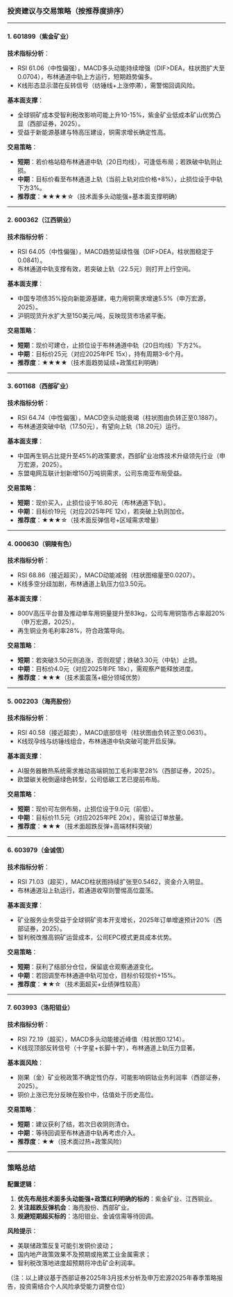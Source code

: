 

### 投资建议与交易策略（按推荐度排序）

---

#### **1. 601899（紫金矿业）**  
**技术指标分析**：  
- RSI 61.06（中性偏强），MACD多头动能持续增强（DIF>DEA，柱状图扩大至0.0704），布林通道中轨上方运行，短期趋势偏多。  
- K线形态显示潜在反转信号（纺锤线+上涨停滞），需警惕回调风险。  

**基本面支撑**：  
- 全球铜矿成本受智利税改影响可能上升10-15%，紫金矿业低成本矿山优势凸显（西部证券，2025）。  
- 受益于新能源基建与特高压建设，铜需求增长确定性高。  

**交易策略**：  
- **短期**：若价格站稳布林通道中轨（20日均线），可逢低布局；若跌破中轨则止损。  
- **中期**：目标价看至布林通道上轨（当前上轨对应价格+8%），止损位设于中轨下方3%。  
- **推荐度**：★★★★☆（技术面多头动能强+基本面支撑明确）

---

#### **2. 600362（江西铜业）**  
**技术指标分析**：  
- RSI 64.05（中性偏强），MACD趋势延续性强（DIF>DEA，柱状图稳定于0.0841）。  
- 布林通道中轨支撑有效，若突破上轨（22.5元）则打开上行空间。  

**基本面支撑**：  
- 中国专项债35%投向新能源基建，电力用铜需求增速5.5%（申万宏源，2025）。  
- 沪铜现货升水扩大至150美元/吨，反映现货市场紧平衡。  

**交易策略**：  
- **短期**：现价可建仓，止损位设于布林通道中轨（20日均线）下方2%。  
- **中期**：目标价25元（对应2025年PE 15x），持有周期3-6个月。  
- **推荐度**：★★★★（技术面趋势延续+政策红利明确）

---

#### **3. 601168（西部矿业）**  
**技术指标分析**：  
- RSI 64.74（中性偏强），MACD空头动能衰竭（柱状图由负转正至0.1887）。  
- 布林通道突破中轨（17.50元），有望向上轨（18.20元）运行。  

**基本面支撑**：  
- 中国再生铜占比提升至45%的政策要求，西部矿业冶炼技术升级领先行业（申万宏源，2025）。  
- 东盟电网互联计划新增150万吨铜需求，公司东南亚布局受益。  

**交易策略**：  
- **短期**：现价买入，止损位设于16.80元（布林通道下轨）。  
- **中期**：目标价19元（对应2025年PE 12x），若突破上轨则加仓。  
- **推荐度**：★★★☆（技术面反弹信号+区域需求增量）

---

#### **4. 000630（铜陵有色）**  
**技术指标分析**：  
- RSI 68.86（接近超买），MACD动能减弱（柱状图缩量至0.0207）。  
- K线多空分歧加剧，布林通道上轨压力位3.50元。  

**基本面支撑**：  
- 800V高压平台普及推动单车用铜量提升至83kg，公司车用铜箔市占率超20%（申万宏源，2025）。  
- 再生铜业务毛利率28%，符合政策导向。  

**交易策略**：  
- **短期**：若突破3.50元则追涨，否则观望；跌破3.30元（中轨）止损。  
- **中期**：目标价4.0元（对应2025年PE 18x），需观察产能释放进度。  
- **推荐度**：★★★（技术面震荡+细分领域优势）

---

#### **5. 002203（海亮股份）**  
**技术指标分析**：  
- RSI 40.58（接近超卖），MACD底部信号（柱状图由负转正至0.0631）。  
- K线现孕线与纺锤线组合，布林通道中轨突破可能开启反弹。  

**基本面支撑**：  
- AI服务器散热系统需求推动高端铜加工毛利率至28%（西部证券，2025）。  
- 欧盟碳关税倒逼绿色转型，公司低碳工艺已提前布局。  

**交易策略**：  
- **短期**：现价可左侧布局，止损位设于9.0元（前低）。  
- **中期**：目标价11.5元（对应2025年PE 20x），需验证订单放量。  
- **推荐度**：★★★（技术面超跌反弹+高端材料突破）

---

#### **6. 603979（金诚信）**  
**技术指标分析**：  
- RSI 71.03（超买），MACD柱状图持续扩张至0.5462，资金介入明显。  
- 布林通道沿上轨运行，若通道收窄则警惕高位震荡。  

**基本面支撑**：  
- 矿业服务业务受益于全球铜矿资本开支增长，2025年订单增速预计20%（西部证券，2025）。  
- 智利税改推高铜矿运营成本，公司EPC模式更具成本优势。  

**交易策略**：  
- **短期**：获利了结部分仓位，保留底仓观察通道变化。  
- **中期**：若回调至布林通道中轨可加仓，目标价较现价+15%。  
- **推荐度**：★★☆（技术面超买+业绩弹性较高）

---

#### **7. 603993（洛阳钼业）**  
**技术指标分析**：  
- RSI 72.19（超买），MACD多头动能接近峰值（柱状图0.1214）。  
- K线现顶部反转信号（十字星+长脚十字），布林通道上轨压力显著。  

**基本面风险**：  
- 刚果（金）矿业税政策不确定性仍存，可能影响铜钴业务利润率（西部证券，2025）。  
- 铜价上涨已充分反映在股价中，估值处于历史高位。  

**交易策略**：  
- **短期**：建议获利了结，若次日收阴则清仓。  
- **中期**：等待回调至布林通道中轨再考虑介入。  
- **推荐度**：★★（技术面过热+政策风险）

---

### **策略总结**  
**配置逻辑**：  
1. **优先布局技术面多头动能强+政策红利明确的标的**：紫金矿业、江西铜业。  
2. **关注超跌反弹机会**：海亮股份、西部矿业。  
3. **规避短期超买标的**：洛阳钼业、金诚信需等待回调。  

**风险提示**：  
- 美联储政策反复可能引发铜价波动；  
- 国内地产政策效果不及预期或拖累工业金属需求；  
- 智利税改落地进度超预期将冲击矿企利润率。  

（注：以上建议基于西部证券2025年3月技术分析及申万宏源2025年春季策略报告，投资需结合个人风险承受能力调整仓位）